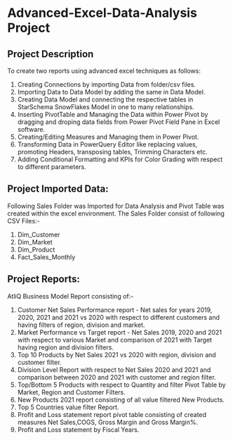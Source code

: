 # Advanced-Excel-Data-Analysis Project

## Project Description

To create two reports using advanced excel techniques as follows:

1. Creating Connections by importing Data from folder/csv files.
2. Importing Data to Data Model by adding the same in Data Model.
3. Creating Data Model and connecting the respective tables in StarSchema SnowFlakes Model in one to many relationships.
4. Inserting PivotTable and Managing the Data within Power Pivot by dragging and droping data fields from Power Pivot Field Pane in Excel software.
5. Creating/Editing Measures and Managing them in Power Pivot.
6. Transforming Data in PowerQuery Editor like replacing values, promoting Headers, transposing tables, Trimming Characters etc.
7. Adding Conditional Formatting and KPIs for Color Grading with respect to different parameters.

## Project Imported Data:
Following Sales Folder was Imported for Data Analysis and Pivot Table was created within the excel environment. The Sales Folder consist of following CSV Files:-

1. Dim_Customer 
2. Dim_Market
3. Dim_Product
4. Fact_Sales_Monthly 

## Project Reports:
AtliQ Business Model Report consisting of:-
1. Customer Net Sales Performance report - Net sales for years 2019, 2020, 2021 and 2021 vs 2020 with respect to different customers and having filters of region, division and market.
2. Market Performance  vs Target report - Net Sales 2019, 2020 and 2021 with respect to various Market and comparison of 2021 with Target having region and division filters.
3. Top 10 Products by Net Sales 2021 vs 2020 with region, division and customer filter.
4. Division Level Report with respect to Net Sales 2020 and 2021 and comparison between 2020 and 2021 with customer and region filter.
5. Top/Bottom 5 Products with respect to Quantity and filter Pivot Table by Market, Region and Customer Filters.
6. New Products 2021 report consisting of all value filtered New Products.
7. Top 5 Countries value filter Report.
8. Profit and Loss statement report pivot table consisting of created measures Net Sales,COGS, Gross Margin and Gross Margin%.
9. Profit and Loss statement by Fiscal Years. 
   
